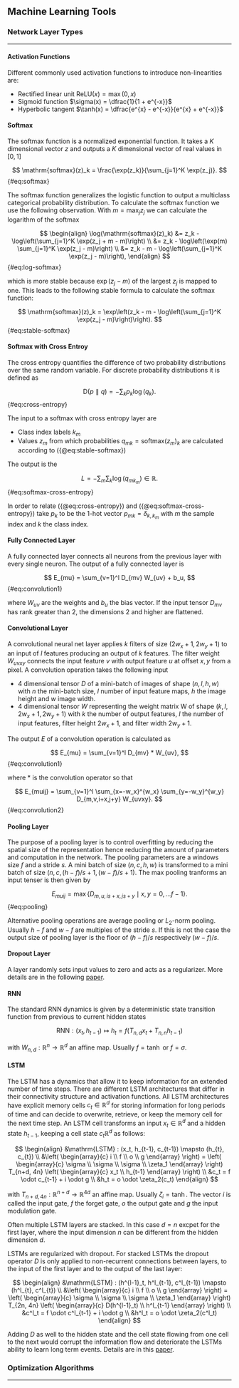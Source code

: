 ## Machine Learning Tools

### Network Layer Types
***

#### Activation Functions

Different commonly used activation functions to introduce non-linearities are:

 - Rectified linear unit $\mathrm{ReLU}(x) = \max(0, x)$
 - Sigmoid function $\sigma(x) = \dfrac{1}{1 + e^{-x}}$
 - Hyperbolic tangent $\tanh(x) = \dfrac{e^{x} - e^{-x}}{e^{x} + e^{-x}}$

#### Softmax

The softmax function is a normalized exponential function. It takes a $K$ dimensional vector $z$ and outputs a $K$ dimensional vector of real values in $[0,1]$ 

$$
\mathrm{softmax}(z)_k = \frac{\exp(z_k)}{\sum_{j=1}^K \exp(z_j)}.
$$ {#eq:softmax}

The softmax function generalizes the logistic function to output a multiclass categorical probability distribution.
To calculate the softmax function we use the following observation. With $m = \max_j z_j$ we can calculate the 
logarithm of the softmax  

$$
\begin{align}
	\log(\mathrm{softmax}(z)_k) &= z_k - \log\left(\sum_{j=1}^K \exp(z_j + m - m)\right) \\
		&= z_k - \log\left(\exp(m) \sum_{j=1}^K \exp(z_j - m)\right) \\
		&= z_k - m - \log\left(\sum_{j=1}^K \exp(z_j - m)\right),
\end{align}
$$ {#eq:log-softmax}

which is more stable because $\exp(z_j - m)$ of the largest $z_j$ is mapped to one. This leads to the following stable formula to 
calculate the softmax function:

$$
	\mathrm{softmax}(z)_k = \exp\left(z_k - m - \log\left(\sum_{j=1}^K \exp(z_j - m)\right)\right).
$$ {#eq:stable-softmax}

#### Softmax with Cross Entroy

The cross entropy quantifies the difference of two probability distributions over the same random variable. For discrete probability distributions it is defined as

$$
	\mathrm{D}(p \parallel q) = - \sum_k p_k \log(q_k).
$$ {#eq:cross-entropy}

The input to a softmax with cross entropy layer are

- Class index labels $k_m$  
- Values $z_m$ from which probabilities $q_{mk} = \mathrm{softmax}(z_m)_k$ are calculated according to ({@eq:stable-softmax})

The output is the

$$
	L = - \sum_m \sum_k \log(q_{m k_m}) \in \mathbb{R}.
$$ {#eq:softmax-cross-entropy}

In order to relate ({@eq:cross-entropy}) and ({@eq:softmax-cross-entropy}) take $p_k$ to be the 1-hot vector $p_{mk} = \delta_{k,k_m}$ with $m$ the sample index and $k$ the class index.

#### Fully Connected Layer

A fully connected layer connects all neurons from the previous layer with every single neuron. The output of a fully connected layer is 

$$
	E_{mu} = \sum_{v=1}^l D_{mv} W_{uv} + b_u,
$$ {#eq:convolution1}

where $W_{uv}$ are the weights and $b_u$ the bias vector. If the input tensor $D_{mv}$ has rank greater than 2, the dimensions 2 and higher are flattened. 

#### Convolutional Layer

A convolutional neural net layer applies $k$ filters of size $(2w_x+1, 2w_y+1)$ to an input of $l$ features producing an output of $k$ features. The filter weight $W_{uvxy}$ connects the input feature $v$ with output feature $u$ at offset $x, y$ from a pixel. A convolution operation takes the following input

 - 4 dimensional tensor $D$ of a mini-batch of images of shape $(n, l, h, w)$ with $n$ the mini-batch size, $l$ number of input feature maps, $h$ the image height and $w$ image width.
 - 4 dimensional tensor $W$ representing the weight matrix W of shape $(k, l, 2w_x+1, 2w_y+1)$ with $k$ the number of output features, $l$ the number of input features, filter height $2w_x+1$, and filter width $2w_y+1$.

The output $E$ of a convolution operation is calculated as

$$
	E_{mu} = \sum_{v=1}^l D_{mv} * W_{uv},
$$ {#eq:convolution1}

where $*$ is the convolution operator so that

$$
	E_{muij} = \sum_{v=1}^l \sum_{x=-w_x}^{w_x} \sum_{y=-w_y}^{w_y} D_{m,v,i+x,j+y} W_{uvxy}.
$$ {#eq:convolution2}

#### Pooling Layer

The purpose of a pooling layer is to control overfitting by reducing the spatial size of the representation hence reducing the amount of parameters and computation in the network. The pooling parameters are a windows size $f$ and a stride $s$. A mini batch of size $(n, c, h, w)$ is transformed to a mini batch of size $(n, c, (h - f)/s + 1, (w - f)/s + 1)$. The max pooling tranforms an input tenser is then given by

$$
	E_{muij} = \max \{ D_{m,u,is + x, js + y} \mid x,y = 0, \ldots f-1 \}.
$$ {#eq:pooling}

Alternative pooling operations are average pooling or $L_2$-norm pooling. Usually $h - f$ and $w - f$ are multiples of the stride $s$. If this is not the case the output size of pooling layer is the floor of $(h - f)/s$ respectively $(w - f)/s$.

#### Dropout Layer

A layer randomly sets input values to zero and acts as a regularizer. More details are in the following [paper](http://www.cs.toronto.edu/~hinton/absps/dropout.pdf).

#### RNN

The standard RNN dynamics is given by a deterministic state transition function from previous to current hidden
states

$$
	\mathrm{RNN} : (x_t, h_{t-1})  \mapsto  h_{t} = f(T_{n,d} x_t + T_{n,n}h_{t-1})
$$

with $W_{n, d} : \mathbb{R}^n \rightarrow \mathbb{R}^d$ an affine map. Usually $f = \tanh$ or $f = \sigma$.

#### LSTM

The LSTM has a dynamics that allow it to keep information for an extended number of time steps. There are different LSTM architectures that differ in their connectivity structure and activation functions. All LSTM architectures have explicit memory cells  $c_t \in \mathbb{R}^d$ for storing information for long periods of time and can decide to overwrite, retrieve, or keep the memory cell for the next time step. An LSTM cell transforms an input $x_t \in \mathbb{R}^d$ and a hidden state $h_{t-1}$, keeping a cell state $c_t \mathbb{R}^d$ as follows: 

$$
\begin{align}
	&\mathrm{LSTM} : (x_t, h_{t-1}, c_{t-1})  \mapsto  (h_{t}, c_{t}) \\
	&\left(
		\begin{array}{c}
			i \\
			f \\
			o \\
			g 
		\end{array}			
	\right) = 
	\left(
		\begin{array}{c}
			\sigma \\
			\sigma \\
			\sigma \\
			\zeta_1 
		\end{array}			
	\right) T_{n+d, 4n} 
	\left(
		\begin{array}{c}
			x_t \\
			h_{t-1} 
		\end{array}			
	\right) \\
	&c_t = f \odot c_{t-1} + i \odot g \\
	&h_t = o \odot \zeta_2(c_t)
\end{align} 
$$ 

with $T_{n+d, 4n} : \mathbb{R}^{n+d} \rightarrow \mathbb{R}^{4d}$ an affine map. Usually $\zeta_i = \tanh$. The vector $i$ is called the input gate, $f$ the forget gate, $o$ the output gate and $g$ the input modulation gate.

Often multiple LSTM layers are stacked. In this case $d = n$ excpet for the first layer, where the input dimension $n$ can be different from the hidden dimension $d$.

LSTMs are regularized with dropout. For stacked LSTMs the dropout operator $D$ is only applied to non-recurrent connections between layers, to the input of the first layer and to the output of the last layer:

$$
\begin{align}
	&\mathrm{LSTM} : (h^{l-1}_t, h^l_{t-1}, c^l_{t-1})  \mapsto  (h^l_{t}, c^l_{t}) \\
	&\left(
		\begin{array}{c}
			i \\
			f \\
			o \\
			g 
		\end{array}			
	\right) = 
	\left(
		\begin{array}{c}
			\sigma \\
			\sigma \\
			\sigma \\
			\zeta_1 
		\end{array}			
	\right) T_{2n, 4n} 
	\left(
		\begin{array}{c}
			D(h^{l-1}_t) \\
			h^l_{t-1} 
		\end{array}			
	\right) \\
	&c^l_t = f \odot c^l_{t-1} + i \odot g \\
	&h^l_t = o \odot \zeta_2(c^l_t)
\end{align} 
$$ 

Adding $D$ as well to the hidden state and the cell state flowing from one cell to the next would corrupt the information flow and deteriorate the LSTMs ability to learn long term events. Details are in this [paper](https://arxiv.org/pdf/1409.2329.pdf).




### Optimization Algorithms
***











